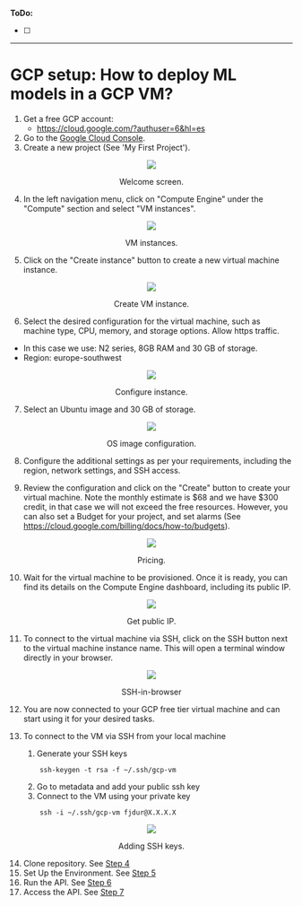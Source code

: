 **ToDo:**

- [ ] 

-------------------
# GCP setup: How to deploy ML models in a GCP VM?

1. Get a free GCP account:
   - https://cloud.google.com/?authuser=6&hl=es
2. Go to the [Google Cloud Console](https://console.cloud.google.com/).
3. Create a new project (See 'My First Project').

<center><figure>
  <img
  src="images/gcp/gcp_welcome_screen.png"
</figure></center>
<p style="text-align: center;">Welcome screen.</p>

4. In the left navigation menu, click on "Compute Engine" under the "Compute" section and select "VM instances".

<center><figure>
  <img
  src="images/gcp/gcp_vm_selection.png"
</figure></center>
<p style="text-align: center;">VM instances.</p>

5. Click on the "Create instance" button to create a new virtual machine instance.

<center><figure>
  <img
  src="images/gcp/gcp_create_instance_03.png"
</figure></center>
<p style="text-align: center;">Create VM instance.</p>

6. Select the desired configuration for the virtual machine, such as machine type, CPU, memory, and storage options. Allow https traffic.
- In this case we use: N2 series, 8GB RAM and 30 GB of storage.
- Region: europe-southwest


<center><figure>
  <img
  src="images/gcp/gcp_configure_instance_04.png"
</figure></center>
<p style="text-align: center;">Configure instance.</p>

7. Select an Ubuntu image and 30 GB of storage.

<center><figure>
  <img
  src="images/gcp/gcp_configure_image_05.png"
</figure></center>
<p style="text-align: center;">OS image configuration.</p>

8. Configure the additional settings as per your requirements, including the region, network settings, and SSH access.

9. Review the configuration and click on the "Create" button to create your virtual machine. Note the monthly estimate is \$68 and we have \$300 credit, in that case we will not exceed the free resources. However, you can also set a Budget for your project, and set alarms (See https://cloud.google.com/billing/docs/how-to/budgets).

<center><figure>
  <img
  src="images/gcp/gcp_pricing_07.png"
</figure></center>
<p style="text-align: center;">Pricing.</p>



10. Wait for the virtual machine to be provisioned. Once it is ready, you can find its details on the Compute Engine dashboard, including its public IP.

<center><figure>
  <img
  src="images/gcp/gcp_ip.png"
</figure></center>
<p style="text-align: center;">Get public IP.</p>

11.  To connect to the virtual machine via SSH, click on the SSH button next to the virtual machine instance name. This will open a terminal window directly in your browser.
    
<center><figure>
  <img
  src="images/gcp/gcp_ssh_in_browser.png"
</figure></center>
<p style="text-align: center;">SSH-in-browser</p>

12. You are now connected to your GCP free tier virtual machine and can start using it for your desired tasks.

13. To connect to the VM via SSH from your local machine
    1.  Generate your SSH keys 
    ```shell
        ssh-keygen -t rsa -f ~/.ssh/gcp-vm
    ```
    2. Go to metadata and add your public ssh key
    3. Connect to the VM using your private key
    ```shell
        ssh -i ~/.ssh/gcp-vm fjdur@X.X.X.X
    ```

<center><figure>
  <img
  src="images/gcp/gcp_add_ssh_08.png"
</figure></center>
<p style="text-align: center;">Adding SSH keys.</p>

14.  Clone repository. See [Step 4](03_deploy_general.md)
15.  Set Up the Environment. See [Step 5](03_deploy_general.md)
16.  Run the API. See [Step 6](03_deploy_general.md)
17.  Access the API. See [Step 7](03_deploy_general.md)  